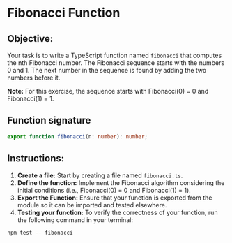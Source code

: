 # Fibonacci Function

## Objective:

Your task is to write a TypeScript function named `fibonacci` that computes the nth Fibonacci number. The Fibonacci sequence starts with the numbers 0 and 1. The next number in the sequence is found by adding the two numbers before it.

**Note:** For this exercise, the sequence starts with Fibonacci(0) = 0 and Fibonacci(1) = 1.

## Function signature

```typescript
export function fibonacci(n: number): number;
```

## Instructions:

1. **Create a file:** Start by creating a file named `fibonacci.ts`.
2. **Define the function:** Implement the Fibonacci algorithm considering the initial conditions (i.e., Fibonacci(0) = 0 and Fibonacci(1) = 1).
3. **Export the Function:** Ensure that your function is exported from the module so it can be imported and tested elsewhere.
4. **Testing your function:** To verify the correctness of your function, run the following command in your terminal:

```Bash
npm test -- fibonacci
```

